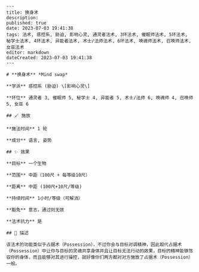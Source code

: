 
    ---
    title: 换身术
    description: 
    published: true
    date: 2023-07-03 19:41:38
    tags: 法术, 惑控系, 胁迫, 影响心灵, 通灵者法术, 3环法术, 催眠师法术, 5环法术, 秘学士法术, 4环法术, 异能者法术, 术士/法师法术, 6环法术, 唤魂师法术, 召唤师法术, 女巫法术
    editor: markdown
    dateCreated: 2023-07-03 19:41:38
    ---

    # **换身术** *Mind swap*

    **学派** 惑控系 (胁迫) \[影响心灵\] 

    **环位** 通灵者 3, 催眠师 5, 秘学士 4, 异能者 5, 术士/法师 6, 唤魂师 4, 召唤师 5, 女巫 6

    ## 🪄 施放

    **施法时间** 1 轮

    **成分** 语言, 姿势

    ## ✨ 效果 

    **目标** 一个生物 

    **范围** 中距（100尺 + 每等级10尺）

    **距离** 中距 (100尺+10尺/等级)  

    **持续时间** 1小时/等级（可解消） 

    **豁免** 意志，通过则无效

    **法术抗力** 是

    ## 📖 描述

    该法术的功能类似于占据术（Possession），不过你会与目标对调精神，因此取代占据术（Possession）中让你与目标的灵魂共享身体并且让目标无法行动的效果，目标的精神能够驾驭你的身体，而且能够对其进行操控，就好像你们两方都对对方施放了占据术（Possession）一般。
    